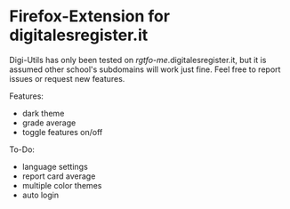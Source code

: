 # Firefox-Extension for digitalesregister.it

Digi-Utils has only been tested on *rgtfo-me*.digitalesregister.it,
but it is assumed other school's subdomains will work just fine.
Feel free to report issues or request new features.

Features:
- dark theme
- grade average
- toggle features on/off

To-Do:
- language settings
- report card average
- multiple color themes
- auto login